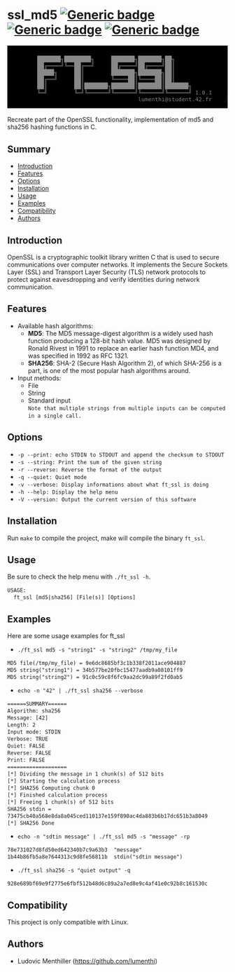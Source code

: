 # ssl_md5 [![Generic badge](https://img.shields.io/badge/version-1.0.1-green.svg)](https://shields.io/) [![Generic badge](https://img.shields.io/badge/distro-linux-green.svg)](https://shields.io/) [![Generic badge](https://img.shields.io/badge/language-c-orange.svg)](https://shields.io/)

<img src="docs/main.png">

Recreate part of the OpenSSL functionality, implementation of md5 and sha256 hashing functions in C.

## Summary
* [Introduction](#introduction)
* [Features](#features)
* [Options](#options)
* [Installation](#installation)
* [Usage](#usage)
* [Examples](#examples)
* [Compatibility](#compatibility)
* [Authors](#authors)

## Introduction
OpenSSL is a cryptographic toolkit library written C that is used to secure communications over computer networks. It implements the Secure Sockets Layer (SSL) and
Transport Layer Security (TLS) network protocols to protect against eavesdropping
and verify identities during network communication.

## Features
- Available hash algorithms:
    * __MD5__: The MD5 message-digest algorithm is a widely used hash function producing a 128-bit hash value. MD5 was designed by Ronald Rivest in 1991 to replace an earlier hash function MD4, and was specified in 1992 as RFC 1321.
    * __SHA256__: SHA-2 (Secure Hash Algorithm 2), of which SHA-256 is a part, is one of the most popular hash algorithms around.
- Input methods:
    * File
    * String
    * Standard input  
`Note that multiple strings from multiple inputs can be computed in a single call.`
  
## Options
* `-p --print: echo STDIN to STDOUT and append the checksum to STDOUT`
* `-s --string: Print the sum of the given string`
* `-r --reverse: Reverse the format of the output`
* `-q --quiet: Quiet mode`
* `-v --verbose: Display informations about what ft_ssl is doing`
* `-h --help: Display the help menu`
* `-V --version: Output the current version of this software`

## Installation
Run `make` to compile the project, make will compile the binary `ft_ssl`.

## Usage
Be sure to check the help menu with `./ft_ssl -h`.  
```
USAGE:
  ft_ssl [md5|sha256] [File(s)] [Options]
```

## Examples
Here are some usage examples for ft_ssl
- `./ft_ssl md5 -s "string1" -s "string2" /tmp/my_file`
```
MD5 file(/tmp/my_file) = 9e6dc8685bf3c1b338f2011ace904887
MD5 string("string1") = 34b577be20fbc15477aadb9a08101ff9
MD5 string("string2") = 91c0c59c8f6fc9aa2dc99a89f2fd0ab5
```
- `echo -n "42" | ./ft_ssl sha256 --verbose`
```
======SUMMARY======
Algorithm: sha256
Message: [42]
Length: 2
Input mode: STDIN
Verbose: TRUE
Quiet: FALSE
Reverse: FALSE
Print: FALSE
===================
[*] Dividing the message in 1 chunk(s) of 512 bits
[*] Starting the calculation process
[*] SHA256 Computing chunk 0
[*] Finished calculation process
[*] Freeing 1 chunk(s) of 512 bits
SHA256 stdin = 73475cb40a568e8da8a045ced110137e159f890ac4da883b6b17dc651b3a8049
[*] SHA256 Done
```
- `echo -n "sdtin message" | ./ft_ssl md5 -s "message" -rp`
```
78e731027d8fd50ed642340b7c9a63b3  "message"
1b44b86fb5a8e7644313c9d8fe56811b  stdin("sdtin message")
```
- `./ft_ssl sha256 -s "quiet output" -q `
```
928e689bf69e9f2775e6fbf512b48d6c89a2a7ed8e9c4af41e0c92b8c161530c
```
## Compatibility
This project is only compatible with Linux.

## Authors
* Ludovic Menthiller (https://github.com/lumenthi)
